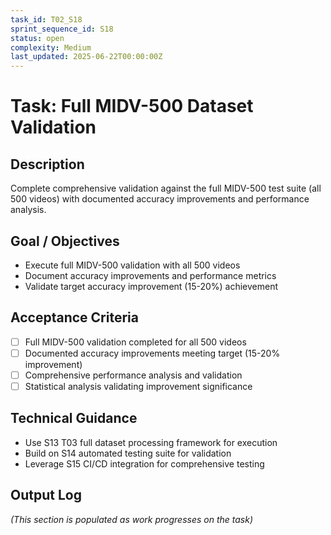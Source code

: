 ```yaml
---
task_id: T02_S18
sprint_sequence_id: S18
status: open
complexity: Medium
last_updated: 2025-06-22T00:00:00Z
---
```


# Task: Full MIDV-500 Dataset Validation

## Description
Complete comprehensive validation against the full MIDV-500 test suite (all 500 videos) with documented accuracy improvements and performance analysis.

## Goal / Objectives
- Execute full MIDV-500 validation with all 500 videos
- Document accuracy improvements and performance metrics
- Validate target accuracy improvement (15-20%) achievement

## Acceptance Criteria
- [ ] Full MIDV-500 validation completed for all 500 videos
- [ ] Documented accuracy improvements meeting target (15-20% improvement)
- [ ] Comprehensive performance analysis and validation
- [ ] Statistical analysis validating improvement significance

## Technical Guidance
- Use S13 T03 full dataset processing framework for execution
- Build on S14 automated testing suite for validation
- Leverage S15 CI/CD integration for comprehensive testing

## Output Log
*(This section is populated as work progresses on the task)*